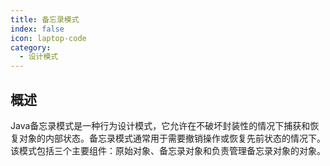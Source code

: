 ```yaml
---
title: 备忘录模式
index: false
icon: laptop-code
category:
  - 设计模式
---
```


## 概述

Java备忘录模式是一种行为设计模式，它允许在不破坏封装性的情况下捕获和恢复对象的内部状态。备忘录模式通常用于需要撤销操作或恢复先前状态的情况下。该模式包括三个主要组件：原始对象、备忘录对象和负责管理备忘录对象的对象。



